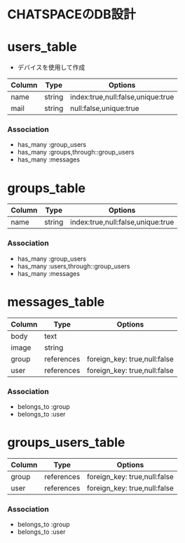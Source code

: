 
# CHATSPACEのDB設計

# users_table
- デバイスを使用して作成

|Column|Type|Options|
|------|----|-------|
|name|string|index:true,null:false,unique:true|
|mail|string|null:false,unique:true|

### Association
- has_many :group_users
- has_many :groups,through::group_users
- has_many :messages

# groups_table
|Column|Type|Options|
|------|----|-------|
|name|string|index:true,null:false,unique:true|

### Association
- has_many :group_users
- has_many :users,through::group_users
- has_many :messages


# messages_table
|Column|Type|Options|
|------|----|-------|
|body|text|
|image|string|
|group|references|foreign_key: true,null:false|
|user|references|foreign_key: true,null:false|

### Association
- belongs_to :group
- belongs_to :user

# groups_users_table
|Column|Type|Options|
|------|----|-------|
|group|references|foreign_key: true,null:false|
|user|references|foreign_key: true,null:false|

### Association
- belongs_to :group
- belongs_to :user
